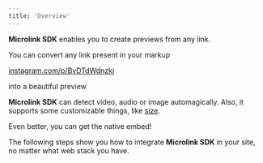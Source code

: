 ```yaml
---
title: 'Overview'
---
```


**Microlink SDK** enables you to create previews from any link.

You can convert any link present in your markup

[instagram.com/p/BvDTdWdnzkj](https://instagram.com/p/BvDTdWdnzkj)

into a beautiful preview

<Microlink url='https://instagram.com/p/BvDTdWdnzkj/' />

**Microlink SDK** can detect video, audio or image automagically. Also, it supports some customizable things, like [size](/docs/sdk/parameters/size/).

<Microlink url='https://instagram.com/p/BvDTdWdnzkj/' media='video' size='large' />

Even better, you can get the native embed!

<Microlink url='https://instagram.com/p/BvDTdWdnzkj/' media='iframe' />

The following steps show you how to integrate **Microlink SDK** in your site, no matter what web stack you have.

